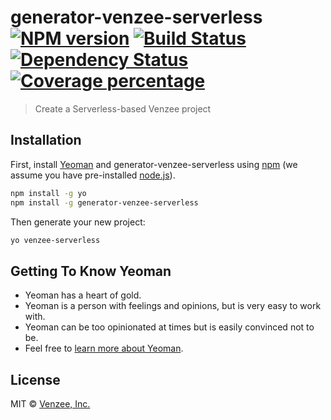 # generator-venzee-serverless [![NPM version][npm-image]][npm-url] [![Build Status][travis-image]][travis-url] [![Dependency Status][daviddm-image]][daviddm-url] [![Coverage percentage][coveralls-image]][coveralls-url]
> Create a Serverless-based Venzee project 

## Installation

First, install [Yeoman](http://yeoman.io) and generator-venzee-serverless using [npm](https://www.npmjs.com/) (we assume you have pre-installed [node.js](https://nodejs.org/)).

```bash
npm install -g yo
npm install -g generator-venzee-serverless
```

Then generate your new project:

```bash
yo venzee-serverless
```

## Getting To Know Yeoman

 * Yeoman has a heart of gold.
 * Yeoman is a person with feelings and opinions, but is very easy to work with.
 * Yeoman can be too opinionated at times but is easily convinced not to be.
 * Feel free to [learn more about Yeoman](http://yeoman.io/).

## License

MIT © [Venzee, Inc.](https://venzee.com)


[npm-image]: https://badge.fury.io/js/generator-venzee-serverless.svg
[npm-url]: https://npmjs.org/package/generator-venzee-serverless
[travis-image]: https://travis-ci.org/Venzee/generator-venzee-serverless.svg?branch=master
[travis-url]: https://travis-ci.org/Venzee/generator-venzee-serverless
[daviddm-image]: https://david-dm.org/Venzee/generator-venzee-serverless.svg?theme=shields.io
[daviddm-url]: https://david-dm.org/Venzee/generator-venzee-serverless
[coveralls-image]: https://coveralls.io/repos/Venzee/generator-venzee-serverless/badge.svg
[coveralls-url]: https://coveralls.io/r/Venzee/generator-venzee-serverless
